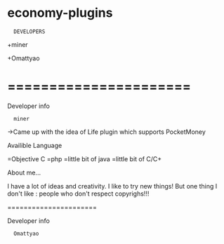 economy-plugins
===============

      DEVELOPERS
	
+miner

+Omattyao

======================
======================
   
  Developer info

      miner
      
->Came up with the idea of Life plugin which supports PocketMoney



Availible Language


=Objective C
=php
=little bit of java
=little bit of C/C+


About me...


I have a lot of ideas and creativity. I like to try new things!
But one thing I don't like : people who don't respect copyrighs!!!

======================
	
  Developer info

      Omattyao
				
